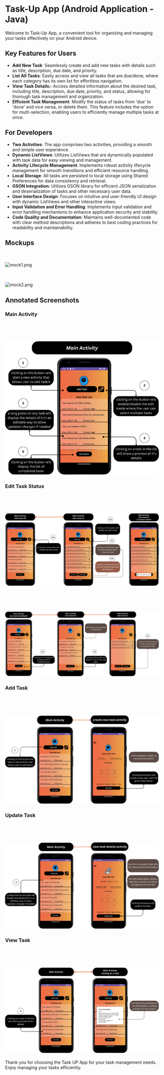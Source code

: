 # Task-Up App (Android Application - Java)

Welcome to Task-Up App, a convenient tool for organizing and managing your tasks effectively on your Android device.

## Key Features for Users

- **Add New Task**: Seamlessly create and add new tasks with details such as title, description, due date, and priority.
- **List All Tasks**: Easily access and view all tasks that are due/done, where each category has its own list for effortless navigation.
- **View Task Details:**: Access detailed information about the desired task, including title, description, due date, priority, and status, allowing for thorough task management and organization.
- **Efficient Task Management**: Modify the status of tasks from 'due' to 'done' and vice versa, or delete them. This feature includes the option for multi-selection, enabling users to efficiently manage multiple tasks at once.

## For Developers

- **Two Activities**: The app comprises two activities, providing a smooth and simple user experience.
- **Dynamic ListViews**: Utilizes ListViews that are dynamically populated with task data for easy viewing and management.
- **Activity Lifecycle Management**: Implements robust activity lifecycle management for smooth transitions and efficient resource handling.
- **Local Storage**: All tasks are persisted to local storage using Shared Preferences for data consistency and retrieval.
- **GSON Integration**: Utilizes GSON library for efficient JSON serialization and deserialization of tasks and other necessary user data.
- **User Interface Design**: Focuses on intuitive and user-friendly UI design with dynamic ListViews and other interactive views.
- **Input Validation and Error Handling**: Implements input validation and error handling mechanisms to enhance application security and stability.
- **Code Quality and Documentation**: Maintains well-documented code with clear method descriptions and adheres to best coding practices for readability and maintainability.


## Mockups
<br/><br/>
![mock1.png](app%2Fsrc%2Fmain%2Fres%2Fannotated_screenshots%2Fmock1.png)

<br/><br/>
![mock2.png](app%2Fsrc%2Fmain%2Fres%2Fannotated_screenshots%2Fmock2.png)



## Annotated Screenshots

### Main Activity
<br/><br/>
![main activity.png](app%2Fsrc%2Fmain%2Fres%2Fannotated_screenshots%2Fmain%20activity.png)
---

### Edit Task Status
<br/><br/>
![main%20activity%20-%20edit%20mode.png](app%2Fsrc%2Fmain%2Fres%2Fannotated_screenshots%2Fmain%20activity%20-%20edit%20mode.png)
---
<br/><br/>
![main%20activity%20done%20%26%20due%20listviews.png](app%2Fsrc%2Fmain%2Fres%2Fannotated_screenshots%2Fmain%20activity%20done%20%26%20due%20listviews.png)
---

### Add Task
<br/><br/>
![add%20task.png](app%2Fsrc%2Fmain%2Fres%2Fannotated_screenshots%2Fadd%20task.png)
---

### Update Task
<br/><br/>
![long%20press%20-%20update.png](app%2Fsrc%2Fmain%2Fres%2Fannotated_screenshots%2Flong%20press%20-%20update.png)
---


### View Task
<br/><br/>
![task%20preview.png](app%2Fsrc%2Fmain%2Fres%2Fannotated_screenshots%2Ftask%20preview.png)
---

Thank you for choosing the Task UP App for your task management needs. Enjoy managing your tasks efficiently.

